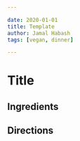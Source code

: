 ```yaml
---

date: 2020-01-01
title: Template
author: Jamal Habash
tags: [vegan, dinner]

---
```

# Title
## Ingredients
## Directions
